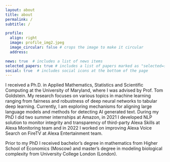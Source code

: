 ```yaml
---
layout: about
title: about
permalink: /
subtitle: /

profile:
  align: right
  image: profile_img2.jpeg
  image_circular: false # crops the image to make it circular
  address: 

news: true  # includes a list of news items
selected_papers: true # includes a list of papers marked as "selected={true}"
social: true  # includes social icons at the bottom of the page
---
```


I received a Ph.D. in Applied Mathematics, Statistics and Scientific Computing at the University of Maryland, where I was advised by Prof. Tom Goldstein. 
My research focuses on various topics in machine learning ranging from fairness and robustness of deep neural networks to tabular deep learning. 
Currently, I am exploring mechanisms for aligning large language models and methods for detecting AI generated text. 
During my PhD I did two summer internships at Amazon, in 2021 I developed NLP solution to monitor integrity and transparency of third-party Alexa Skills at Alexa Monitoring
team and in 2022 I worked on improving Alexa Voice Search on FireTV at Alexa Entertainment team. 

Prior to my PhD I received bachelor’s degree in mathematics from Higher School of Economics (Moscow) and master’s degree in modeling biological complexity from University College London (London).
